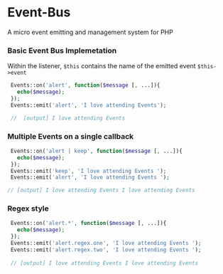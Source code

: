# Event-Bus
A micro event emitting and management system for PHP

### Basic Event Bus Implemetation

Within the listener, ```$this``` contains the name of the emitted event ```$this->event```

``` php 
 Events::on('alert', function($message [, ...]){
   echo($message);
 });
 Events::emit('alert', 'I love attending Events');

 //  [output] I love attending Events
 ```
 
### Multiple Events on a single callback
 
``` php 
 Events::on('alert | keep', function($message [, ...]){
   echo($message);
 });
 Events::emit('keep', 'I love attending Events ');
 Events::emit('alert', 'I love attending Events ');

// [output] I love attending Events I love attending Events

 ```

### Regex style
 
``` php 
 Events::on('alert.*', function($message [, ...]){
   echo($message);
 });
 Events::emit('alert.regex.one', 'I love attending Events ');
 Events::emit('alert.regex.two', 'I love attending Events ');
 
 // [output] I love attending Events I love attending Events
 ```
